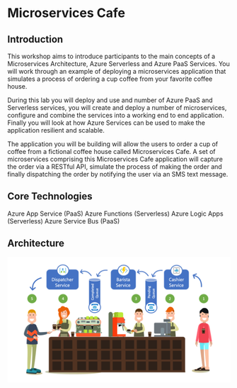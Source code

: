# Microservices Cafe

## Introduction

This workshop aims to introduce participants to the main concepts of a Microservices Architecture, Azure Serverless and Azure PaaS Services. You will work through an example of deploying a microservices application that simulates a process of ordering a cup coffee from your favorite coffee house. 

During this lab you will deploy and use and number of Azure PaaS and Serverless services, you will create and deploy a number of microservices, configure and combine the services into a working end to end application. Finally you will look at how Azure Services can be used to make the application resilient and scalable.

The application you will be building will allow the users to order a cup of coffee from a fictional coffee house called Microservices Cafe. A set of microservices comprising this Microservices Cafe application will capture the order via a RESTful API, simulate the process of making the order and finally dispatching the order by notifying the user via an SMS text message. 

## Core Technologies

Azure App Service (PaaS)
Azure Functions (Serverless)
Azure Logic Apps (Serverless)
Azure Service Bus (PaaS)

## Architecture

![MicroservicesCafe.png](./images/MicroservicesCafe.png)